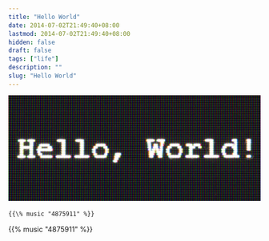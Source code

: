 ```yaml
---
title: "Hello World"
date: 2014-07-02T21:49:40+08:00
lastmod: 2014-07-02T21:49:40+08:00
hidden: false
draft: false
tags: ["life"]
description: ""
slug: "Hello World"
---
```


<!--more--> 

![hello wolrd](https://raw.githubusercontent.com/amesy/blogtalk/master/blogImages/post/hello-world/hello-world.jpg)

```markdown
{{\% music "4875911" %}}
```
{{% music "4875911" %}}

